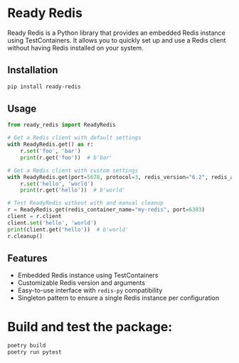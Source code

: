 # Ready Redis

Ready Redis is a Python library that provides an embedded Redis instance using TestContainers. It allows you to quickly set up and use a Redis client without having Redis installed on your system.

## Installation

```bash
pip install ready-redis
```

## Usage

```py
from ready_redis import ReadyRedis

# Get a Redis client with default settings
with ReadyRedis.get() as r:
    r.set('foo', 'bar')
    print(r.get('foo'))  # b'bar'

# Get a Redis client with custom settings
with ReadyRedis.get(port=5678, protocol=3, redis_version="6.2", redis_args="--maxmemory 100mb") as r:
    r.set('hello', 'world')
    print(r.get('hello'))  # b'world'

# Test ReadyRedis without with and manual cleanup
r = ReadyRedis.get(redis_container_name="my-redis", port=6383)
client = r.client
client.set('hello', 'world')
print(client.get('hello'))  # b'world'
r.cleanup()
```

## Features
- Embedded Redis instance using TestContainers
- Customizable Redis version and arguments
- Easy-to-use interface with `redis-py` compatibility
- Singleton pattern to ensure a single Redis instance per configuration


# Build and test the package:

```bash
poetry build
poetry run pytest
```

